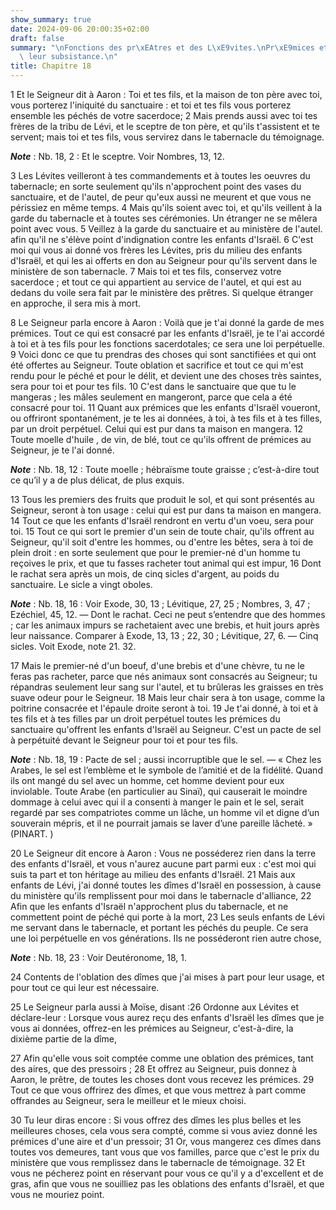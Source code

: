 ```yaml
---
show_summary: true
date: 2024-09-06 20:00:35+02:00
draft: false
summary: "\nFonctions des pr\xEAtres et des L\xE9vites.\nPr\xE9mices et d\xEEmes pour\
  \ leur subsistance.\n"
title: Chapitre 18
---
```





1 Et le Seigneur dit à Aaron : Toi et tes fils, et la maison de ton père avec toi, vous porterez l'iniquité du sanctuaire : et toi et tes fils vous porterez ensemble les péchés de votre sacerdoce; 2 Mais prends aussi avec toi tes frères de la tribu de Lévi, et le sceptre de ton père, et qu'ils t'assistent et te servent; mais toi et tes fils, vous servirez dans le tabernacle du témoignage.

***Note*** :  Nb. 18, 2 : Et le sceptre. Voir Nombres, 13, 12.

3 Les Lévites veilleront à tes commandements et à toutes les oeuvres du tabernacle; en sorte seulement qu'ils n'approchent point des vases du sanctuaire, et de l'autel, de peur qu'eux aussi ne meurent et que vous ne périssiez en même temps. 4 Mais qu'ils soient avec toi, et qu'ils veillent à la garde du tabernacle et à toutes ses cérémonies. Un étranger ne se mêlera point avec vous. 5 Veillez à la garde du sanctuaire et au ministère de l'autel. afin qu'il ne s'élève point d'indignation contre les enfants d'Israël. 6 C'est moi qui vous ai donné vos frères les Lévites, pris du milieu des enfants d'Israël, et qui les ai offerts en don au Seigneur pour qu'ils servent dans le ministère de son tabernacle. 7 Mais toi et tes fils, conservez votre sacerdoce ; et tout ce qui appartient au service de l'autel, et qui est au dedans du voile sera fait par le ministère des prêtres. Si quelque étranger en approche, il sera mis à mort.


8 Le Seigneur parla encore à Aaron : Voilà que je t'ai donné la garde de mes prémices. Tout ce qui est consacré par les enfants d'Israël, je te l'ai accordé à toi et à tes fils pour les fonctions sacerdotales; ce sera une loi perpétuelle. 9 Voici donc ce que tu prendras des choses qui sont sanctifiées et qui ont été offertes au Seigneur. Toute oblation et sacrifice et tout ce qui m'est rendu pour le péché et pour le délit, et devient une des choses très saintes, sera pour toi et pour tes fils. 10 C'est dans le sanctuaire que que tu le mangeras ; les mâles seulement en mangeront, parce que cela a été consacré pour toi. 11 Quant aux prémices que les enfants d'Israël voueront, ou offriront spontanément, je te les ai données, à toi, à tes fils et à tes filles, par un droit perpétuel. Celui qui est pur dans ta maison en mangera. 12 Toute moelle d'huile , de vin, de blé, tout ce qu'ils offrent de prémices au Seigneur, je te l'ai donné.

***Note*** :  Nb. 18, 12 : Toute moelle ; hébraïsme toute graisse ; c’est-à-dire tout ce qu’il y a de plus délicat, de plus exquis.

13 Tous les premiers des fruits que produit le sol, et qui sont présentés au Seigneur, seront à ton usage : celui qui est pur dans ta maison en mangera. 14 Tout ce que les enfants d'Israël rendront en vertu d'un voeu, sera pour toi. 15 Tout ce qui sort le premier d'un sein de toute chair, qu'ils offrent au Seigneur, qu'il soit d'entre les hommes, ou d'entre les bêtes, sera à toi de plein droit : en sorte seulement que pour le premier-né d'un homme tu reçoives le prix, et que tu fasses racheter tout animal qui est impur, 16 Dont le rachat sera après un mois, de cinq sicles d'argent, au poids du sanctuaire. Le sicle a vingt oboles.

***Note*** :  Nb. 18, 16 : Voir Exode, 30, 13 ; Lévitique, 27, 25 ; Nombres, 3, 47 ; Ezéchiel, 45, 12. ― Dont le rachat. Ceci ne peut s’entendre que des hommes ; car les animaux impurs se rachetaient avec une brebis, et huit jours après leur naissance. Comparer à Exode, 13, 13 ; 22, 30 ; Lévitique, 27, 6. ― Cinq sicles. Voit Exode, note 21. 32.

17 Mais le premier-né d'un boeuf, d'une brebis et d'une chèvre, tu ne le feras pas racheter, parce que nés animaux sont consacrés au Seigneur; tu répandras seulement leur sang sur l'autel, et tu brûleras les graisses en très suave odeur pour le Seigneur. 18 Mais leur chair sera à ton usage, comme la poitrine consacrée et l'épaule droite seront à toi. 19 Je t'ai donné, à toi et à tes fils et à tes filles par un droit perpétuel toutes les prémices du sanctuaire qu'offrent les enfants d'Israël au Seigneur. C'est un pacte de sel à perpétuité devant le Seigneur pour toi et pour tes fils.

***Note*** :  Nb. 18, 19 : Pacte de sel ; aussi incorruptible que le sel. ― « Chez les Arabes, le sel est l’emblème et le symbole de l’amitié et de la fidélité. Quand ils ont mangé du sel avec un homme, cet homme devient pour eux inviolable. Toute Arabe (en particulier au Sinaï), qui causerait le moindre dommage à celui avec qui il a consenti à manger le pain et le sel, serait regardé par ses compatriotes comme un lâche, un homme vil et digne d’un souverain mépris, et il ne pourrait jamais se laver d’une pareille lâcheté. » (PINART. )


20 Le Seigneur dit encore à Aaron : Vous ne posséderez rien dans la terre des enfants d'Israël, et vous n'aurez aucune part parmi eux : c'est moi qui suis ta part et ton héritage au milieu des enfants d'Israël. 21 Mais aux enfants de Lévi, j'ai donné toutes les dîmes d'Israël en possession, à cause du ministère qu'ils remplissent pour moi dans le tabernacle d'alliance, 22 Afin que les enfants d'Israël n'approchent plus du tabernacle, et ne commettent point de péché qui porte à la mort, 23 Les seuls enfants de Lévi me servant dans le tabernacle, et portant les péchés du peuple. Ce sera une loi perpétuelle en vos générations. Ils ne posséderont rien autre chose,

***Note*** :  Nb. 18, 23 : Voir Deutéronome, 18, 1.

24 Contents de l'oblation des dîmes que j'ai mises à part pour leur usage, et pour tout ce qui leur est nécessaire.


25 Le Seigneur parla aussi à Moïse, disant :26 Ordonne aux Lévites et déclare-leur : Lorsque vous aurez reçu des enfants d'Israël les dîmes que je vous ai données, offrez-en les prémices au Seigneur, c'est-à-dire, la dixième partie de la dîme,


27 Afin qu'elle vous soit comptée comme une oblation des prémices, tant des aires, que des pressoirs ; 28 Et offrez au Seigneur, puis donnez à Aaron, le prêtre, de toutes les choses dont vous recevez les prémices. 29 Tout ce que vous offrirez des dîmes, et que vous mettrez à part comme offrandes au Seigneur, sera le meilleur et le mieux choisi.


30 Tu leur diras encore : Si vous offrez des dîmes les plus belles et les meilleures choses, cela vous sera compté, comme si vous aviez donné les prémices d'une aire et d'un pressoir; 31 Or, vous mangerez ces dîmes dans toutes vos demeures, tant vous que vos familles, parce que c'est le prix du ministère que vous remplissez dans le tabernacle de témoignage. 32 Et vous ne pécherez point en réservant pour vous ce qu'il y a d'excellent et de gras, afin que vous ne souilliez pas les oblations des enfants d'Israël, et que vous ne mouriez point.

